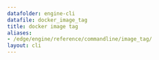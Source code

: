 ```yaml
---
datafolder: engine-cli
datafile: docker_image_tag
title: docker image tag
aliases:
- /edge/engine/reference/commandline/image_tag/
layout: cli
---
```


<!--
This page is automatically generated from Docker's source code. If you want to
suggest a change to the text that appears here, open a ticket or pull request
in the source repository on GitHub:

https://github.com/docker/cli
-->